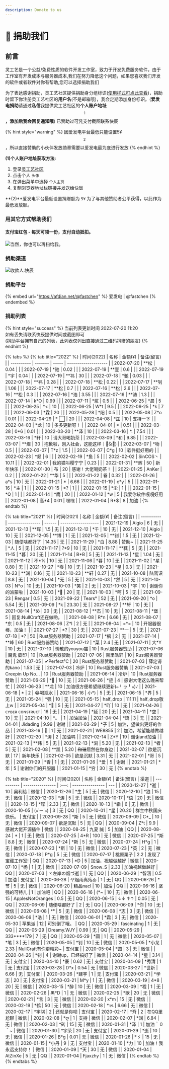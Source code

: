 ```yaml
---
description: Donate to us
---
```


# 📝 捐助我们

## 前言

灵工艺是一个公益/免费性质的软件开发工作室，致力于开发免费服务软件，由于工作室有开发成本与服务器成本,我们在努力降低这个问题，如果您喜欢我们开发的软件或者软件对你有帮助,您可以选择捐助我们

为了表达感谢捐助，灵工艺社区提供捐助身分组标识([使用样式可点此查看](https://nullcraft.org/u/nullcraft))，捐助时留下你注册灵工艺社区的**用户名**(不是邮箱哦)，我会定期添加身份标识。(**爱发电捐助**请通过**私信**我提供灵工艺社区的**个人账户地址**$$^1$$**，添加后我会回复通知哦**) 已赞助过可凭支付截图联系快辰

{% hint style="warning" %}
因爱发电平台最低只能设置5¥$$^2$$，所以直接赞助的小伙伴发放勋章需要以爱发电最为底进行发放
{% endhint %}

**(1)个人账户地址获取方法:**

1. 登录[灵工艺社区](https://nullcraft.org/)
2. 点击个人 `头像`
3. 在弹出菜单中选择 `个人主页`
4. 复制浏览器地址栏链接并发送给快辰

**(2)**爱发电平台最低设置捐赠额为 `5¥` 为了与其他赞助者公平获得，以此作为最低发放额。

### 用其它方式帮助我们

#### 支付宝红包 - 每天可领一份，支付自动抵扣。

![当然，你也可以再扫给我。](.gitbook/assets/AliPay\_HongBao.png)

### 捐助渠道

![收款人:快辰](.gitbook/assets/pay\_all.png)

### 捐助平台

{% embed url="https://afdian.net/@fastchen" %}
爱发电 | @fastchen
{% endembed %}

### 捐助列表

{% hint style="success" %}
当前列表更新时间 2022-07-20 11:20\
如有丢失请联系快辰提供时间或截图即可\
(捐助平台拥有自己的列表，此列表仅列出直接通过二维码捐赠的朋友)
{% endhint %}

{% tabs %}
{% tab title="2022" %}
| 时间(2022)   | 名称      | 金额(¥) | 备注(留言)               |
| ---------- | ------- | ----- | -------------------- |
| 2022-07-20 | \*\*松   | 0.04  |                      |
| 2022-07-19 | \*驰     | 0.02  |                      |
| 2022-07-19 | \*\*壹   | 0.6   |                      |
| 2022-07-19 | \*宇     | 0.04  |                      |
| 2022-07-19 | \*\*祎   | 30    |                      |
| 2022-07-18 | \*驰     | 0.03  |                      |
| 2022-07-18 | \*\*祎   | 0.28  |                      |
| 2022-07-18 | \*\*松   | 0.22  |                      |
| 2022-07-17 | \*\*钊   | 1.06  |                      |
| 2022-07-17 | \*\*松   | 0.7   |                      |
| 2022-07-16 | \*\*松   | 2.6   |                      |
| 2022-07-16 | \*\*松   | 0.3   |                      |
| 2022-07-16 | \*浩     | 3.55  |                      |
| 2022-07-16 | \*\*涛   | 1.3   |                      |
| 2022-07-14 | k\*O    | 0.99  |                      |
| 2022-07-11 | \*浆     | 0.5   |                      |
| 2022-06-25 | \*晨     | 5     |                      |
| 2022-06-25 | \*<     | 10    |                      |
| 2022-06-25 | W\*t    | 9.5   |                      |
| 2022-06-25 |    \*k  | 7     |                      |
| 2022-06-03 | \*霖     | 20    |                      |
| 2022-05-28 | \*阳     | 0.5   |                      |
| 2022-05-08 | Z\*o    | 0.01  |                      |
| 2022-04-29 | \* ⬜    | 20    |                      |
| 2022-04-08 | \*兹     | 10    | 支持一下                 |
| 2022-04-03 | \*龙     | 10    | 多多更新呀！               |
| 2022-04-01 | \*      | 0.51  |                      |
| 2022-03-28 | 0\*6    | 0.01  |                      |
| 2022-03-20 | \*\*泽   | 10    |                      |
| 2022-03-16 | \*.     | 7.54  |                      |
| 2022-03-16 | \*轩     | 10    | 请大哥喝奶茶               |
| 2022-03-09 | \*和     | 9.85  |                      |
| 2022-03-07 | \*\*煜   | 30    | 抱歉啦，刚入社会，这能这样｜･᷄ὢ･᷅) |
| 2022-03-07 | \*物     | 0.5   |                      |
| 2022-03-07 | T\*z    | 1.5   |                      |
| 2022-03-07 | C\*g    | 10    | 软件挺好用的               |
| 2022-02-23 | \*频     | 6     |                      |
| 2022-02-19 | \*鱼     | 5     |                      |
| 2022-02-02 | SinCOS丶 | 10.11 |                      |
| 2022-02-01 | 我的猫叫樱宁宁 | 0.23  |                      |
| 2022-01-31 | \*\*辉   | 50    | 新年快乐                 |
| 2022-01-30 | 布       | 20    | 感谢！大佬喝奶茶！            |
| 2022-01-25 | AnKer   | 0.2   |                      |
| 2022-01-22 | \*\*华   | 5     |                      |
| 2022-01-22 | 眷       | 0.32  |                      |
| 2022-01-26 | a\*s    | 10    | 无                    |
| 2022-01-21 | \*      | 6.66  |                      |
| 2022-01-19 | c\*y    | 5     |                      |
| 2022-01-16 | \*主     | 1     |                      |
| 2022-01-15 | \*?     | 1     |                      |
| 2022-01-15 | \*尘     | 1     |                      |
| 2022-01-15 | \*Q     | 1     |                      |
| 2022-01-14 | \*鹰     | 20    |                      |
| 2022-01-12 | \*w     | 5     | 我爱你软件嘎嘎好用            |
| 2022-01-08 | 高\*4    | 0.01  | 嘿嘿                   |
| 2022-01-04 | R\*$    | 8     | 加油                   |
{% endtab %}

{% tab title="2021" %}
| 时间(2021)   | 名称               | 金额(¥)  | 备注(留言)              |
| ---------- | ---------------- | ------ | ------------------- |
| 2021-12-19 | Aigio            | 6      | 无                   |
| 2021-12-13 | \*\*珲            | 1.5    | 无                   |
| 2021-12-12 | \*千              | 10     | 无                   |
| 2021-12-10 | Aigio            | 10     | 无                   |
| 2021-12-05 | \*\*博            | 1      | 无                   |
| 2021-12-05 | \*\*钊            | 1.5    | 无                   |
| 2021-12-03 | 随便啥都好了           | 14.35  | 无                   |
| 2021-11-29 | \*白              | 8.88   | 赞助\~                |
| 2021-11-25 | \*人              | 5      | 无                   |
| 2021-11-17 | ?\*9             | 10     | 无                   |
| 2021-11-17 | \*\*蕤            | 5      | 无                   |
| 2021-11-15 | \*暮              | 20     | 无                   |
| 2021-11-14 | B\*B             | 5      | 无                   |
| 2021-11-13 | \*星              | 1.04   | 无                   |
| 2021-11-12 | 不\*%             | 10     | 无                   |
| 2021-11-06 | \*暮              | 10     | 无                   |
| 2021-11-02 | \*星              | 0.80   | 无                   |
| 2021-10-27 | \*零              | 10     | 无                   |
| 2021-10-23 | \*星              | 0.3    | 无                   |
| 2021-10-23 | \*\*渊            | 0.16   | 无                   |
| 2021-10-23 | \*\*轩            | 0.27   | 无                   |
| 2021-10-08 | 陆焉识              | 8.8    | 无                   |
| 2021-10-04 | \*无              | 5      | 无                   |
| 2021-10-03 | \*然              | 5      | 无                   |
| 2021-10-03 | N\*o             | 10     | 无                   |
| 2021-10-03 | \*笑              | 2      | 无                   |
| 2021-10-03 | \*宇              | 10     | 谢谢你的派蒙啦             |
| 2021-10-03 | \*🍃             | 20     | 无                   |
| 2021-10-03 | \*呵              | 5      | 无                   |
| 2021-09-23 | Rengar           | 0.5    | 无                   |
| 2021-09-22 | Tears°           | 52     | 无                   |
| 2021-09-20 | \*o              | 5.54   | 无                   |
| 2021-09-09 | \*k              | 23.30  | 无                   |
| 2021-08-27 | \*\*轩            | 10     | 无                   |
| 2021-08-14 | \*め              | 20     | 无                   |
| 2021-08-12 | \*\*杰            | 10     | 无                   |
| 2021-08-11 | \*堡              | 5      | 回复:NullCraft还在做哟。   |
| 2021-08-08 | R\*n             | 6.66   | 无                   |
| 2021-08-07 | \*东              | 0.5    | 无                   |
| 2021-08-06 | Z\*l             | 2      | 无                   |
| 2021-08-04 | =\*=             | 10     | 开服器很棒，加油！           |
| 2021-07-27 | \*?              | 30     | 无                   |
| 2021-07-23 | \*\*一            | 5      | 无                   |
| 2021-07-18 | \*?              | 50     | Rust服务器赞助           |
| 2021-07-17 | \*枫              | 2      | 无                   |
| 2021-07-14 | \*\*峰            | 60     | Rust服务器赞助           |
| 2021-07-12 | \*菜              | 2.4    | 无                   |
| 2021-07-11 | 大\*Y             | 10     | 无                   |
| 2021-07-10 | 懒散的youyou猫       | 10     | Rust服务器赞助           |
| 2021-07-06 | 魔鬼 脚印            | 10     | Rust服务器赞助           |
| 2021-07-06 | 百里皓轩             | 10     | Rust服务器赞助           |
| 2021-07-05 | ✔Perfect°C       | 20     | Rust服务器赞助           |
| 2021-07-03 | 薛定谔的kano         | 1.53   | 无                   |
| 2021-07-03 | 冷炉               | 10     | Rust服务器赞助           |
| 2021-07-03 | Creepin Up No... | 10     | Rust服务器赞助           |
| 2021-06-14 | 冷炉               | 10     | Rust服务器赞助           |
| 2021-06-29 | \*🌟             | 10     | 无                   |
| 2021-06-26 | \*迹              | 4      | 感谢大佬这么晚来帮忙          |
| 2021-06-23 | \*\*龙            | 10     | 加油很方便希望继续更新(๑╹ヮ╹๑)ﾉ |
| 2021-06-18 | \*               | 2      | 😂喝瓶水               |
| 2021-06-16 | 小\*)             | 5      | 无                   |
| 2021-06-15 | \*界              | 5      | 无                   |
| 2021-05-24 | \*强              | 10     | 无                   |
| 2021-05-15 | half\_drop       | 111.11 | half\_drop敬上w       |
| 2021-05-04 | \*🤡             | 5      | 无                   |
| 2021-04-27 | \*吖              | 10     | 无                   |
| 2021-04-26 | ᴄʏʙᴇʀ ᴄᴏɴsᴛʀᴜᴄᴛ  | 16     | 无                   |
| 2021-04-19 | \*延              | 20     | 无                   |
| 2021-04-11 | \*空              | 10     | 无                   |
| 2021-04-10 | \*。              | 1      | 加油加油                |
| 2021-04-04 | \*琉              | 3      | 无                   |
| 2021-04-01 | Jidading         | 9.99   | 谢谢                  |
| 2021-03-29 | \*子              | 5      | 加油，望做出更好的作品         |
| 2021-03-16 | 🍜               | 1      | 无                   |
| 2021-02-21 | WE8855           | 2      | 加油，希望能越做越好          |
| 2021-02-20 | \*涛              | 2      | 加油鸭                 |
| 2021-02-14 | Z\*Y             | 19     | 谢谢and加油             |
| 2021-02-13 | \*\*炜            | 5      | 无                   |
| 2021-02-13 | \*渕              | 5.20   | 无                   |
| 2021-02-13 | \*者              | 5      | 无                   |
| 2021-02-08 | \*\*凯            | 5.20   | ~~和谐~~居然在你身边        |
| 2021-02-07 | 欲是沉默             | 17     | 新年快乐                |
| 2021-02-05 | 欲是沉默             | 3.31   | 无                   |
| 2021-02-01 | \*哥              | 5      | 无                   |
| 2021-01-29 | \*稥              | 1      | 无                   |
| 2021-01-26 | \*爱              | 5      | 谢谢                  |
| 2021-01-21 | \*年              | 5      | 谢谢你们的开服器            |
| 2021-01-15 | \*穷              | 30     | 无                   |
{% endtab %}

{% tab title="2020" %}
| 时间(2020)   | 名称               | 金额(¥) | 备注(留言)           | 渠道  |
| ---------- | ---------------- | :---: | ---------------- | --- |
| 2020-12-27 | \*逝              |   10  | 奥利给              | 微信  |
| 2020-12-26 | \*生              |   5   | 无                | 微信  |
| 2020-12-10 | \*狼              |   15  | 无                | 微信  |
| 2020-12-03 | \*涛              |   5   | 无                | 微信  |
| 2020-10-17 | \*语              |   20  | 无                | 微信  |
| 2020-10-15 | \*喋              |  2.33 | 无                | 微信  |
| 2020-10-13 | \*霜              |   6   | 无                | 微信  |
| 2020-10-05 | (๑˙ー˙๑)          |   3   | 无                | QQ  |
| 2020-10-01 | \*星              | 20.20 | 群主中秋国庆快乐。        | 支付宝 |
| 2020-09-28 | \*斯              |   5   | 无                | 微信  |
| 2020-09-09 | C\*\_            |   10  | 无                | 微信  |
| 2020-09-07 | 欲是沉默             |   5   | 无                | QQ  |
| 2020-09-04 | Z\*t             |  9.9  | 感谢大佬开源插件         | 微信  |
| 2020-08-25 | 九夏 誠             |   5   | 加油               | QQ  |
| 2020-08-24 | \*               |   1   | 无                | 微信  |
| 2020-07-25 | 4\*R             |  100  | 无                | 微信  |
| 2020-07-25 | \*斯              |  8.8  | 无                | 微信  |
| 2020-07-24 | \*斯              |   5   | 无                | 微信  |
| 2020-07-24 | H\*g             |   1   | 无                | 微信  |
| 2020-07-23 | \*斯              |   10  | 无                | 微信  |
| 2020-07-23 | \*英              |   2   | 无                | 微信  |
| 2020-07-18 | P\*g             |   5   | 无                | 微信  |
| 2020-07-17 | 桃原栗子             |  2.2  | 发现了宝藏工作室!        | QQ  |
| 2020-07-13 | \*D              |   5   | 加油，祝越做越好         | 微信  |
| 2020-07-10 | \*杨              |   1   | 无                | 微信  |
| 2020-07-09 | Snow\_S          |  2.33 | 加油祝越做越好          | QQ  |
| 2020-07-03 | ヾ左岸の烟づ逝          |   1   | 无                | QQ  |
| 2020-06-29 | \*智涵             |  0.5  | 加油               | 支付宝 |
| 2020-06-28 | ヤ烟雨离殇ゐ           |   1   | 无                | QQ  |
| 2020-06-26 | \*节              |   5   | 无                | 微信  |
| 2020-06-20 | 精品nacl           |   10  | 加油               | QQ  |
| 2020-06-16 | 坚强的可特儿           |   1   | 加油吧              | QQ  |
| 2020-06-16 | (\*\~            |   10  | 无                | 微信  |
| 2020-06-15 | ApplesNotOranges |  0.5  | 无                | QQ  |
| 2020-06-15 | ↓↓ ↑↑            |  0.05 | 无                | QQ  |
| 2020-06-09 | 随便啥都好了           |   2   | 无                | QQ  |
| 2020-06-09 | \*你              |   10  | 无                | 微信  |
| 2020-06-08 | \*⁸              |   5   | 无                | 微信  |
| 2020-06-08 | \*志              |   3   | 无                | 微信  |
| 2020-06-06 | \*浩              |   1   | 无                | 微信  |
| 2020-06-01 | \*霜              |   3   | 无                | 微信  |
| 2020-05-30 | 苹果派              |   12  | 可别倒了哦。           | QQ  |
| 2020-05-29 | fascinating      |   1   | 无                | QQ  |
| 2020-05-29 | Dreamy.WJY       |  0.99 | 无                | QQ  |
| 2020-05-29 | 333\*\*\*\*179   |   7   | 无                | QQ  |
| 2020-05-29 | \*圆              |   1   | 无                | 微信  |
| 2020-05-07 | \*笔              |   3   | 无                | 微信  |
| 2020-05-05 | \*钊              |   10  | 无                | 微信  |
| 2020-05-05 | \*小龙             |  2.33 | NullCraft有你更精彩\~ | 支付宝 |
| 2020-05-04 | \*圆              |   3   | 无                | 微信  |
| 2020-04-26 | \*钊              |   4   | 谢谢up，已经搞好了       | 微信  |
| 2020-04-14 | \*星              |  3.14 | 无                | 支付宝 |
| 2020-04-10 | \*豪              |  0.62 | 无                | 支付宝 |
| 2020-04-09 | \*秀清             |   1   | 无                | 支付宝 |
| 2020-03-28 | D\*x             |  0.54 | 无                | 微信  |
| 2020-03-27 | \*世新             |  6.66 | 无                | 支付宝 |
| 2020-03-26 | \*建宇             |   1   | 无                | 支付宝 |
| 2020-03-21 | \*学志             |   20  | 无                | 支付宝 |
| 2020-03-21 | M\*y             |   1   | 无                | 微信  |
| 2020-03-19 | 4\*8             |   20  | 无                | 微信  |
| 2020-03-15 | \*醉              |   10  | 无                | 微信  |
| 2020-03-09 | \*程              |   1   | 无                | 微信  |
| 2020-02-26 | 黑\*D             |   1   | 无                | 微信  |
| 2020-02-25 | \*歌              |   20  | 无                | 微信  |
| 2020-02-21 | \*言              |   3   | 无                | 微信  |
| 2020-02-20 | x\*m             |   15  | 无                | 微信  |
| 2020-02-19 | \*鹤              |   50  | 无                | 微信  |
| 2020-02-18 | \*ᝰ              |  6.66 | 无                | 微信  |
| 2020-02-17 | \*宇骐             |   2   | 还就是你呗            | 支付宝 |
| 2020-02-17 | \*斉              |   2   | 在QQ里尬聊           | 微信  |
| 2020-02-08 | \*ღ              |   1   | 支持               | 微信  |
| 2020-02-07 | \*渊              |  6.84 | 无                | 微信  |
| 2020-02-03 | \*砖              |   15  | 无                | 微信  |
| 2020-01-31 | \*泽              |   1   | 加油＾０＾\~          | 微信  |
| 2020-01-30 | \*宇荣             |   20  | 无                | 支付宝 |
| 2020-01-29 | \*逝              |   10  | 无                | 微信  |
| 2020-01-26 | B\*g             |  0.01 | 无                | 微信  |
| 2020-01-26 | \*ゞ              |   15  | 无                | 微信  |
| 2020-01-15 | \*小丹             |   9   | 无                | 支付宝 |
| 2020-01-10 | \*力              |   10  | 加油！我永远支持你！       | 微信  |
| 2020-01-09 | \*天              |   30  | 无                | 微信  |
| 2020-01-04 | AtZinXe          |   5   | 无                | QQ  |
| 2020-01-04 | Fjaxzhy          |   1   | 无                | 微信  |
{% endtab %}
{% endtabs %}
